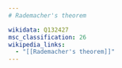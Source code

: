 ```yaml
---
# Rademacher's theorem

wikidata: Q132427
msc_classification: 26
wikipedia_links:
  - "[[Rademacher's theorem]]"
---
```

